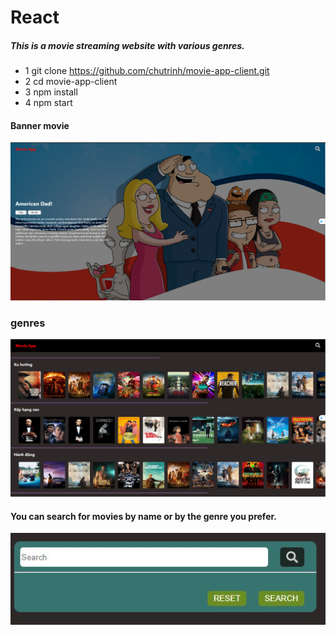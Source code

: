 # React

##### This is a movie streaming website with various genres.

- 1 git clone https://github.com/chutrinh/movie-app-client.git
- 2 cd movie-app-client
- 3 npm install
- 4 npm start

#### Banner movie

![](./public/banner.png)

### genres

![](./public/genres.png)

#### You can search for movies by name or by the genre you prefer.

![](./public/search.JPG)

